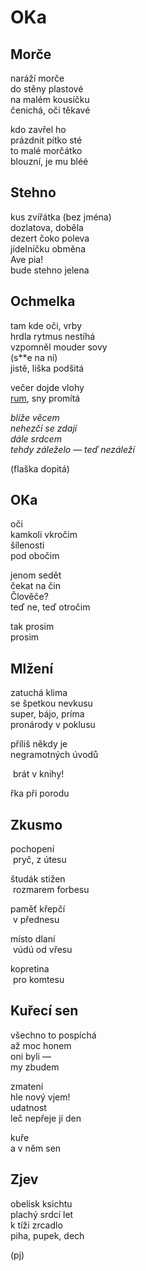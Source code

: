 OKa
===


Morče
-----
 
naráží morče  
do stěny plastové  
na malém kousíčku  
čenichá, oči těkavé  
  
kdo zavřel ho  
prázdnit pítko sté  
to malé morčátko  
blouzní, je mu bléé
 

Stehno
------

kus zvířátka (bez jména)  
dozlatova, doběla  
dezert čoko poleva  
jídelníčku obměna  
Ave pia!  
bude stehno jelena


Ochmelka
--------

tam kde oči, vrby  
hrdla rytmus nestíhá  
vzpomněl mouder sovy  
(s**e na ni)  
jistě, liška podšitá

večer dojde vlohy  
[rum](http://youtu.be/D3bRWm3mxPc), sny promítá  

*blíže věcem  
nehezčí se zdají  
dále srdcem  
tehdy záleželo — teď nezáleží*

(flaška dopitá)


OKa
---

oči  
kamkoli vkročim  
šílenosti  
pod obočim

jenom sedět  
čekat na čin  
Člověče?  
teď ne, teď otročim

tak prosim  
prosim


Mlžení
------

zatuchá klima  
se špetkou nevkusu  
super, bájo, príma  
pronárody v poklusu

příliš někdy je  
negramotných úvodů  

&nbsp;brát v knihy!

řka při porodu


Zkusmo
------

pochopení  
&nbsp;pryč, z útesu

študák stižen   
&nbsp;rozmarem forbesu

paměť křepčí  
&nbsp;v přednesu

místo dlaní  
&nbsp;vúdú od vřesu

kopretina  
&nbsp;pro komtesu


Kuřecí sen
----------

všechno to pospíchá  
až moc honem  
oni byli —  
my zbudem

zmatení  
hle nový vjem!  
udatnost  
leč nepřeje jí den

kuře  
a v něm sen


Zjev
----

obelisk ksichtu  
plachý srdcí let  
k tíži zrcadlo  
piha, pupek, dech


(pj)


